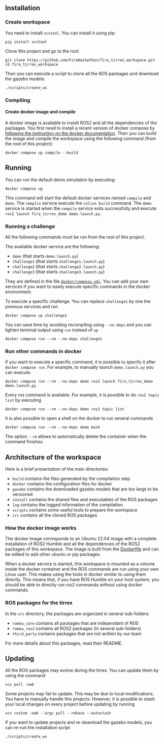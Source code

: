 ## Installation

### Create workspace

You need to install `vcstool`. You can install it using pip:
```
pip install vcstool
```

Clone this project and go to the root:
```
git clone https://github.com/FiraHackathon/fira_tirrex_workspace.git
cd fira_tirrex_workspace
```

Then you can execute a script to clone all the ROS packages and download the gazebo models:
```
./scripts/create_ws
```

### Compiling

#### Create docker image and compile

A docker image is available to install ROS2 and all the dependencies of the packages.
You first need to install a recent version of docker compose by [following the instruction on the
docker documentation](https://docs.docker.com/compose/install/linux/).
Then you can build the image and compile the workspace using the following command (from the root of
this project):
```
docker compose up compile --build
```


## Running

You can run the default demo simulation by executing:
```
docker compose up
```
This command will start the default docker services named `compile` and `demo`.
The `compile` service execute the `colcon build` command.
The `demo` service is started when the `compile` service exits successfully and execute
`ros2 launch fira_tirrex_demo demo.launch.py`.

### Running a challenge

All the following commands must be run from the root of this project.

The available docker service are the following:

* `demo` (that starts `demo.launch.py`)
* `challenge1` (that starts `challenge1.launch.py`)
* `challenge2` (that starts `challenge2.launch.py`)
* `challenge3` (that starts `challenge3.launch.py`)

They are defined in the file [`docker/compose.yml`](docker/compose.yml).
You can add your own services if you want to easily execute specific commands in the docker
environment.

To execute a specific challenge. You can replace `challenge1` by one the previous services and run
```
docker compose up challenge1
```

You can save time by avoiding recompiling using `--no-deps` and you can lighten terminal output
using `run` instead of `up`
```
docker compose run --rm --no-deps challenge1
```

### Run other commands in docker

If you want to execute a specific command, it is possible tu specify it after `docker compose run`.
For example, to manually launch `demo.launch.py` you can execute:
```
docker compose run --rm --no-deps demo ros2 launch fira_tirrex_demo demo.launch.py
```
Every ros command is available.
For example, it is possible to do `ros2 topic list` by executing
```
docker compose run --rm --no-deps demo ros2 topic list
```

It is also possible to open a shell on the docker to run several commands
```
docker compose run --rm --no-deps demo bash
```
The option `--rm` allows to automatically delete the container when the command finishes.


## Architecture of the workspace

Here is a brief presentation of the main directories:

* `build` contains the files generated by the compilation step
* `docker` contains the configuration files for docker
* `gazebo` contains the downloaded gazebo models that are too large to be versioned
* `install` contains the shared files and executables of the ROS packages
* `log` contains the logged information of the compilation
* `scripts` contains some useful tools to prepare the workspace
* `src` contains all the cloned ROS packages

### How the docker image works

The docker image corresponds to an Ubuntu 22.04 image with a complete installation of ROS2 Humble
and all the dependencies of the ROS2 packages of this workspace.
The image is built from the [Dockerfile](docker/Dockerfile) and can be edited to add other ubuntu or
pip packages.

When a docker service is started, this workspace is mounted as a volume inside the docker
container and the ROS commands are run using your own Linux user.
This makes using the tools in docker similar to using them directly.
This means that, if you have ROS Humble on your host system, you should be able to direclty run ros2
commands without using docker commands.

### ROS packages for the tirrex

In the `src` directory, the packages are organized in several sub-folders:

* `romea_core` contains all packages that are independant of ROS
* `romea_ros2` contains all ROS2 packages (in several sub-folders)
* `third_party` contains packages that are not written by our team

For more details about this packages, read their README.

## Updating

All the ROS packages may evolve during the tirrex.
You can update them by using the command
```
vcs pull -nw6
```

Some projects may fail to update.
This may be due to local modifications.
You have to manually handle this projects.
However, it is possible to stash your local changes on every project before updating by running
```
vcs custom -nw6 --args pull --rebase --autostash 
```

If you want to update projects and re-download the gazebo models, you can re-run the installation
script
```
./scripts/create_ws
```
